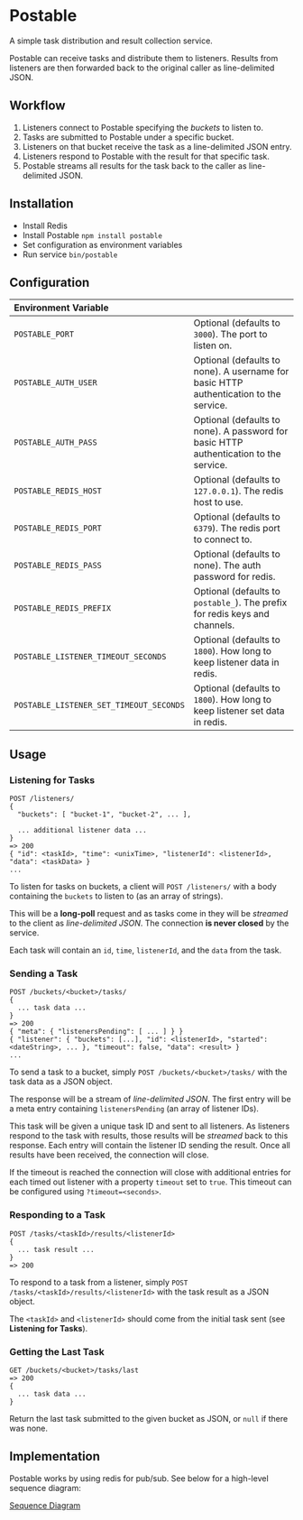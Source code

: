 # Postable

A simple task distribution and result collection service.

Postable can receive tasks and distribute them to listeners.
Results from listeners are then forwarded back to the original caller as line-delimited JSON.

## Workflow

1. Listeners connect to Postable specifying the *buckets* to listen to.
2. Tasks are submitted to Postable under a specific bucket.
3. Listeners on that bucket receive the task as a line-delimited JSON entry.
4. Listeners respond to Postable with the result for that specific task.
5. Postable streams all results for the task back to the caller as line-delimited JSON.

## Installation

- Install Redis
- Install Postable `npm install postable`
- Set configuration as environment variables
- Run service `bin/postable`

## Configuration

|Environment Variable||
|:---|:---|
|`POSTABLE_PORT`|Optional (defaults to `3000`). The port to listen on.|
|`POSTABLE_AUTH_USER`|Optional (defaults to none). A username for basic HTTP authentication to the service.|
|`POSTABLE_AUTH_PASS`|Optional (defaults to none). A password for basic HTTP authentication to the service.|
|`POSTABLE_REDIS_HOST`|Optional (defaults to `127.0.0.1`). The redis host to use.|
|`POSTABLE_REDIS_PORT`|Optional (defaults to `6379`). The redis port to connect to.|
|`POSTABLE_REDIS_PASS`|Optional (defaults to none). The auth password for redis.|
|`POSTABLE_REDIS_PREFIX`|Optional (defaults to `postable_`). The prefix for redis keys and channels.|
|`POSTABLE_LISTENER_TIMEOUT_SECONDS`|Optional (defaults to `1800`). How long to keep listener data in redis.|
|`POSTABLE_LISTENER_SET_TIMEOUT_SECONDS`|Optional (defaults to `1800`). How long to keep listener set data in redis.|

## Usage

### Listening for Tasks

```
POST /listeners/
{
  "buckets": [ "bucket-1", "bucket-2", ... ],
  
  ... additional listener data ...
}
=> 200
{ "id": <taskId>, "time": <unixTime>, "listenerId": <listenerId>, "data": <taskData> }
...
```

To listen for tasks on buckets, a client will `POST /listeners/` with a body containing the `buckets` to listen to (as an array of strings).

This will be a **long-poll** request and as tasks come in they will be *streamed* to the client as *line-delimited JSON*. 
The connection **is never closed** by the service.

Each task will contain an `id`, `time`, `listenerId`, and the `data` from the task.

### Sending a Task

```
POST /buckets/<bucket>/tasks/
{
  ... task data ...
}
=> 200
{ "meta": { "listenersPending": [ ... ] } }
{ "listener": { "buckets": [...], "id": <listenerId>, "started": <dateString>, ... }, "timeout": false, "data": <result> }
...
```

To send a task to a bucket, simply `POST /buckets/<bucket>/tasks/` with the task data as a JSON object.

The response will be a stream of *line-delimited JSON*. The first entry will be a meta entry containing `listenersPending` (an array of listener IDs).

This task will be given a unique task ID and sent to all listeners. As listeners respond to the task with results, those results
will be *streamed* back to this response. Each entry will contain the listener ID sending the result.
Once all results have been received, the connection will close. 

If the timeout is reached the connection will close with additional entries for each timed out listener with a property `timeout` set to `true`.
This timeout can be configured using `?timeout=<seconds>`.

### Responding to a Task

```
POST /tasks/<taskId>/results/<listenerId>
{
  ... task result ...
}
=> 200
```

To respond to a task from a listener, simply `POST /tasks/<taskId>/results/<listenerId>` with the task result as a JSON object.
 
The `<taskId>` and `<listenerId>` should come from the initial task sent (see **Listening for Tasks**).

### Getting the Last Task

```
GET /buckets/<bucket>/tasks/last
=> 200
{
  ... task data ...
}
```

Return the last task submitted to the given bucket as JSON, or `null` if there was none.

## Implementation

Postable works by using redis for pub/sub. See below for a high-level sequence diagram:

[Sequence Diagram](https://github.com/aol/postable/raw/master/docs/img/sequence.png)
